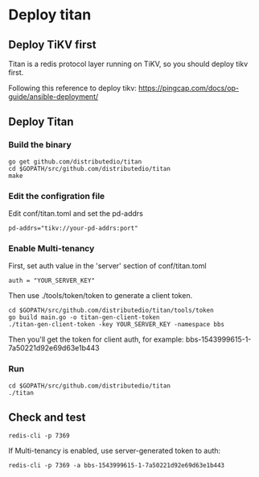 # Deploy titan

## Deploy TiKV first

Titan is a redis protocol layer running on TiKV, so you should deploy tikv first.

Following this reference to deploy tikv: https://pingcap.com/docs/op-guide/ansible-deployment/


## Deploy Titan

### Build the binary

```
go get github.com/distributedio/titan
cd $GOPATH/src/github.com/distributedio/titan
make 
```

### Edit the configration file

Edit conf/titan.toml and set the pd-addrs

```
pd-addrs="tikv://your-pd-addrs:port"
```

### Enable Multi-tenancy
First, set auth value in the 'server' section of conf/titan.toml

```
auth = "YOUR_SERVER_KEY"
```

Then use ./tools/token/token to generate a client token.

```
cd $GOPATH/src/github.com/distributedio/titan/tools/token
go build main.go -o titan-gen-client-token
./titan-gen-client-token -key YOUR_SERVER_KEY -namespace bbs
```

Then you'll get the token for client auth, for example: bbs-1543999615-1-7a50221d92e69d63e1b443

### Run

```
cd $GOPATH/src/github.com/distributedio/titan
./titan
```

## Check and test

```
redis-cli -p 7369
```

If Multi-tenancy is enabled, use server-generated token to auth:

```
redis-cli -p 7369 -a bbs-1543999615-1-7a50221d92e69d63e1b443
```

